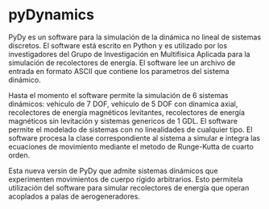 # pyDynamics

PyDy es un software para la simulación de la dinámica no lineal de sistemas discretos. El software está escrito en Python y es utilizado por los investigadores del Grupo de Investigación en Multifísica Aplicada para la simulación de recolectores de energía. El software lee un archivo de entrada en formato ASCII que contiene los parametros del sistema dinámico. 

Hasta el momento el software permite la simulación de 6 sistemas dinámicos: vehiculo de 7 DOF, vehiculo de 5 DOF con dinamica axial, recolectores de energía magnéticos levitantes, recolectores de energía magnéticos sin levitación y sistemas genericos de 1 GDL. El software permite el modelado de sistemas con no linealidades de cualquier tipo. El software procesa la clase correspondiente al sistema a simular e integra las ecuaciones de movimiento mediante el metodo de Runge-Kutta de cuarto orden. 

Esta nueva versin de PyDy que admite sistemas dinámicos que experimenten movimientos de cuerpo rígido arbitrarios. Esto permitela utilización del software para simular recolectores de energía que operan acoplados a palas de aerogeneradores.
